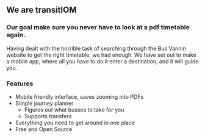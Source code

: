 ## We are transitIOM

### Our goal make sure you never have to look at a pdf timetable again.
Having dealt with the horrible task of searching through the Bus Vannin website to get the right timetable, we had enough.
We have set out to make a mobile app, where all you have to do it enter a destination, and it will guide you.

### Features
- Mobile friendly interface, saves zooming into PDFs
- Simple journey planner
  - Figures out what busses to take for you
  - Supports transfers
- Everything you need to get around in one place
- Free and Open Source

